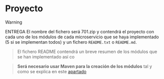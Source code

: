 # Proyecto

> [!WARNING]  
> ENTREGA
> El nombre del fichero será 701.zip y contendrá el proyecto con cada uno de los módulos de cada microservicio que se haya implementado (5 si se implementan todos) y un fichero ``README.txt`` o ``README.md``.

> El fichero README contendrá un breve resumen de los módulos que se han implementado así co

> **Será necesario usar Maven para la creación de los módulos** tal y como se explica en este [apartado](https://mp0486-add.vercel.app/docs/unidades/07/contenidos/microservicios/modulos)
